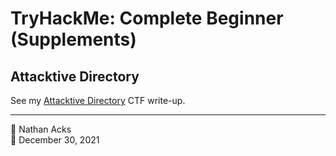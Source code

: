 # TryHackMe: Complete Beginner (Supplements)

## Attacktive Directory

See my [Attacktive Directory](../notes/tryhackme-attacktive-directory.md) CTF write-up.

- - - -

<span aria-hidden="true">👤</span> Nathan Acks  
<span aria-hidden="true">📅</span> December 30, 2021
